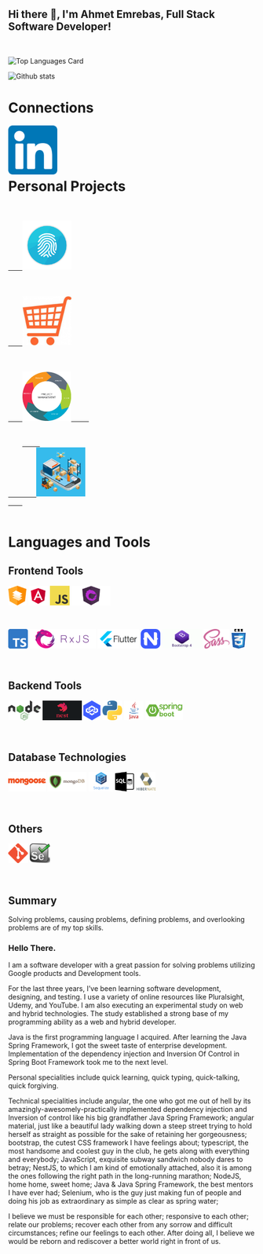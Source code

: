 ## Hi there 👋, I'm Ahmet Emrebas, Full Stack Software Developer!

<br/>

![Top Languages Card](https://github-readme-stats.vercel.app/api/top-langs/?username=aemrebasus&card_width=495)

![Github stats](https://github-readme-stats.vercel.app/api?username=aemrebasus&show_icons=true&count_private=true)

# Connections

<a href="https://www.linkedin.com/in/ahmet-emrebas/">
  <img align="left" alt="Shinichi Okada | Twitter" width="100" src="https://raw.githubusercontent.com/ahmet-emrebas/ahmet-emrebas/main/assets/linkedin-logo.png"/>
</a>

<br/>
<br/>
<br/>
<br/>

# Personal Projects

<code>
<a href="https://github.com/ahmet-emrebas/arrival-of-king/tree/auth-server">
    <img height="100" alt="Authentication Server" title="Authentication Server" src="https://raw.githubusercontent.com/ahmet-emrebas/ahmet-emrebas/main/assets/auth-logo.png"/>
</a>
</code>

<code>
<a href="https://github.com/ahmet-emrebas/arrival-of-king/tree/shopping-cart">
    <img height="100" alt="Shopping Cart" title="Shopping Cart" src="https://raw.githubusercontent.com/ahmet-emrebas/ahmet-emrebas/main/assets/shopping-cart.jpg"/>
</a>
</code>

<code>
<a href="https://github.com/ahmet-emrebas/arrival-of-king/tree/project-management">
    <img height="100" alt="Project Management" title="Project Management"  src="https://raw.githubusercontent.com/ahmet-emrebas/ahmet-emrebas/main/assets/management.png"/>     
</a>
</code>

<code>
    <a href="https://github.com/ahmet-emrebas/arrival-of-king/tree/inventory-management">     
        <img height="100" alt="Inventory Management" title="Inventory Management" src="https://raw.githubusercontent.com/ahmet-emrebas/ahmet-emrebas/main/assets/inventory.png"/>
    </a>
</code>

<br/>

# Languages and Tools

## Frontend Tools

<code><img height="40" alt="Angular material" src="https://raw.githubusercontent.com/ahmet-emrebas/ahmet-emrebas/main/assets/angular-material-logo.png"></code>
<code><img height="40" alt="Angular " src="https://raw.githubusercontent.com/ahmet-emrebas/ahmet-emrebas/main/assets/angular-logo.png"></code>
<code><img height="40" alt="Javascript" src="https://raw.githubusercontent.com/ahmet-emrebas/ahmet-emrebas/main/assets/javascript-logo.png"></code>
<code><img height="40" alt="NgRX State Management" src="https://raw.githubusercontent.com/ahmet-emrebas/ahmet-emrebas/main/assets/ngrx-logo.png"></code>

<br/>

<code><img height="40" alt="Typescript" src="https://raw.githubusercontent.com/ahmet-emrebas/ahmet-emrebas/main/assets/typescript-logo.png"></code>
<code><img height="40" alt="RxJS" src="https://raw.githubusercontent.com/ahmet-emrebas/ahmet-emrebas/main/assets/rxjs-logo.png"></code>
<code><img height="40" alt="Flutter Mobile Development" src="https://raw.githubusercontent.com/ahmet-emrebas/ahmet-emrebas/main/assets/flutter-logo.png"></code>
<code><img height="40" alt="NativeScript Mobile Development" src="https://raw.githubusercontent.com/ahmet-emrebas/ahmet-emrebas/main/assets/nativescript-logo.png"></code>
<code><img height="40" alt="Bootstrap CSS Framework" src="https://raw.githubusercontent.com/ahmet-emrebas/ahmet-emrebas/main/assets/bootstrap-logo.png"></code>
<code><img height="40" alt="Sass CSS" src="https://raw.githubusercontent.com/ahmet-emrebas/ahmet-emrebas/main/assets/sass-logo.png"></code>
<code><img height="40" alt="CSS" src="https://raw.githubusercontent.com/ahmet-emrebas/ahmet-emrebas/main/assets/css-logo.png"></code>

<br/>

## Backend Tools

<code><img height="40" alt="NodeJS" src="https://raw.githubusercontent.com/ahmet-emrebas/ahmet-emrebas/main/assets/nodejs-logo.png"></code>
<code><img height="40" alt="NestJS" src="https://raw.githubusercontent.com/ahmet-emrebas/ahmet-emrebas/main/assets/nestjs-logo.png"></code>
<code><img height="40" alt="Loopback" src="https://raw.githubusercontent.com/ahmet-emrebas/ahmet-emrebas/main/assets/loopback-logo.png"></code>
<code><img height="40" alt="Python" src="https://raw.githubusercontent.com/ahmet-emrebas/ahmet-emrebas/main/assets/python-logo.png"></code>
<code><img height="40" alt="Java" src="https://raw.githubusercontent.com/ahmet-emrebas/ahmet-emrebas/main/assets/java-logo.png"></code>
<code><img height="40" alt="SpringBoot" src="https://raw.githubusercontent.com/ahmet-emrebas/ahmet-emrebas/main/assets/springboot-logo.png"></code>

<br/>

## Database Technologies

<code><img alt="Mongoose ORM" height="40" src="https://raw.githubusercontent.com/ahmet-emrebas/ahmet-emrebas/main/assets/mongoose-logo.png"></code>
<code><img alt="MongoDB" height="40" src="https://raw.githubusercontent.com/ahmet-emrebas/ahmet-emrebas/main/assets/mongodb-logo.png"></code>
<code><img alt="Sequelize ORM" height="40" src="https://raw.githubusercontent.com/ahmet-emrebas/ahmet-emrebas/main/assets/sequelize-logo.png"></code>
<code><img alt="Complex SQL Query" height="40" src="https://raw.githubusercontent.com/ahmet-emrebas/ahmet-emrebas/main/assets/sql-logo.png"></code>
<code><img alt="Hibernate ORM" height="40" src="https://raw.githubusercontent.com/ahmet-emrebas/ahmet-emrebas/main/assets/hibernate-logo.png"></code>

<br/>

## Others

<code><img height="40" alt="Git" src="https://raw.githubusercontent.com/ahmet-emrebas/ahmet-emrebas/main/assets/git-logo.png"></code>
<code><img height="40" alt="Selenium" src="https://raw.githubusercontent.com/ahmet-emrebas/ahmet-emrebas/main/assets/selenium-logo.png"></code>

<br/>

## Summary

<p>Solving problems, causing problems, defining problems, and overlooking problems are of my top skills.</p>

<h3>Hello There. </h3>

<p>I am a software developer with a great passion for solving problems utilizing Google products and Development tools.</p>

<p>For the last three years, I’ve been learning software development, designing, and testing. I use a variety of online resources like Pluralsight, Udemy, and YouTube. I am also executing an experimental study on web and hybrid technologies. The study established a strong base of my programming ability as a web and hybrid developer.</p>

<p>Java is the first programming language I acquired. After learning the Java Spring Framework, I got the sweet taste of enterprise development. Implementation of the dependency injection and Inversion Of Control in Spring Boot Framework took me to the next level.</p>

<p>Personal specialities include quick learning, quick typing, quick-talking, quick forgiving.</p>

<p>Technical specialities include angular, the one who got me out of hell by its amazingly-awesomely-practically implemented dependency injection and Inversion of control like his big grandfather Java Spring Framework; angular material, just like a beautiful lady walking down a steep street trying to hold herself as straight as possible for the sake of retaining her gorgeousness; bootstrap, the cutest CSS framework I have feelings about; typescript, the most handsome and coolest guy in the club, he gets along with everything and everybody; JavaScript, exquisite subway sandwich nobody dares to betray; NestJS, to which I am kind of emotionally attached, also it is among the ones following the right path in the long-running marathon; NodeJS, home home, sweet home; Java & Java Spring Framework, the best mentors I have ever had; Selenium, who is the guy just making fun of people and doing his job as extraordinary as simple as clear as spring water;</p>

<p>I believe we must be responsible for each other; responsive to each other; relate our problems; recover each other from any sorrow and difficult circumstances; refine our feelings to each other. After doing all, I believe we would be reborn and rediscover a better world right in front of us.</p>
